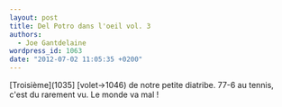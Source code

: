 ```yaml
---
layout: post
title: Del Potro dans l'oeil vol. 3
authors:
  - Joe Gantdelaine
wordpress_id: 1063
date: "2012-07-02 11:05:35 +0200"
---
```


[Troisième](1035] [volet->1046) de notre petite diatribe. 77-6 au tennis, c'est
du rarement vu. Le monde va mal !
